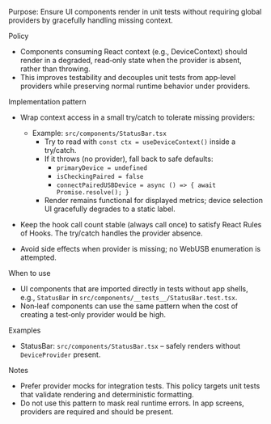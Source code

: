 Purpose: Ensure UI components render in unit tests without requiring global providers by gracefully handling missing context.

Policy

- Components consuming React context (e.g., DeviceContext) should render in a degraded, read‑only state when the provider is absent, rather than throwing.
- This improves testability and decouples unit tests from app‑level providers while preserving normal runtime behavior under providers.

Implementation pattern

- Wrap context access in a small try/catch to tolerate missing providers:
  - Example: `src/components/StatusBar.tsx`
    - Try to read with `const ctx = useDeviceContext()` inside a try/catch.
    - If it throws (no provider), fall back to safe defaults:
      - `primaryDevice = undefined`
      - `isCheckingPaired = false`
      - `connectPairedUSBDevice = async () => { await Promise.resolve(); }`
    - Render remains functional for displayed metrics; device selection UI gracefully degrades to a static label.

- Keep the hook call count stable (always call once) to satisfy React Rules of Hooks. The try/catch handles the provider absence.
- Avoid side effects when provider is missing; no WebUSB enumeration is attempted.

When to use

- UI components that are imported directly in tests without app shells, e.g., `StatusBar` in `src/components/__tests__/StatusBar.test.tsx`.
- Non‑leaf components can use the same pattern when the cost of creating a test‑only provider would be high.

Examples

- StatusBar: `src/components/StatusBar.tsx` – safely renders without `DeviceProvider` present.

Notes

- Prefer provider mocks for integration tests. This policy targets unit tests that validate rendering and deterministic formatting.
- Do not use this pattern to mask real runtime errors. In app screens, providers are required and should be present.
